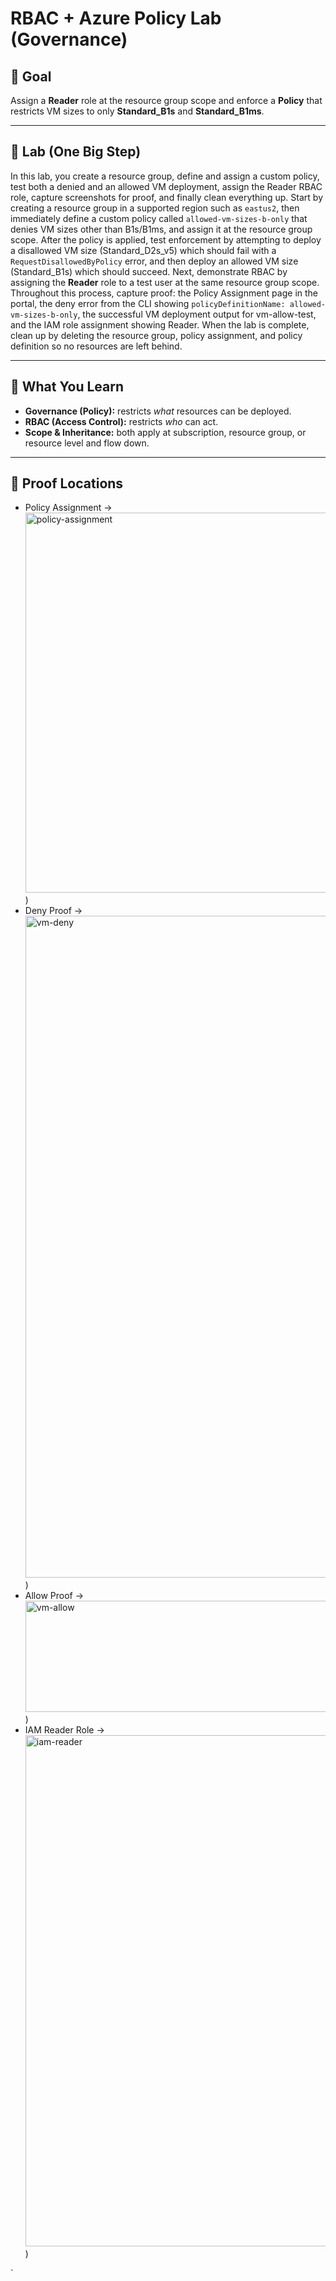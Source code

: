 # RBAC + Azure Policy Lab (Governance)

## 🎯 Goal
Assign a **Reader** role at the resource group scope and enforce a **Policy** that restricts VM sizes to only **Standard_B1s** and **Standard_B1ms**.

---

## 🚀 Lab (One Big Step)
In this lab, you create a resource group, define and assign a custom policy, test both a denied and an allowed VM deployment, assign the Reader RBAC role, capture screenshots for proof, and finally clean everything up. Start by creating a resource group in a supported region such as `eastus2`, then immediately define a custom policy called `allowed-vm-sizes-b-only` that denies VM sizes other than B1s/B1ms, and assign it at the resource group scope. After the policy is applied, test enforcement by attempting to deploy a disallowed VM size (Standard_D2s_v5) which should fail with a `RequestDisallowedByPolicy` error, and then deploy an allowed VM size (Standard_B1s) which should succeed. Next, demonstrate RBAC by assigning the **Reader** role to a test user at the same resource group scope. Throughout this process, capture proof: the Policy Assignment page in the portal, the deny error from the CLI showing `policyDefinitionName: allowed-vm-sizes-b-only`, the successful VM deployment output for vm-allow-test, and the IAM role assignment showing Reader. When the lab is complete, clean up by deleting the resource group, policy assignment, and policy definition so no resources are left behind.

---

## 📘 What You Learn
- **Governance (Policy):** restricts *what* resources can be deployed.  
- **RBAC (Access Control):** restricts *who* can act.  
- **Scope & Inheritance:** both apply at subscription, resource group, or resource level and flow down.  

---

## 📂 Proof Locations
- Policy Assignment → <img width="1874" height="608" alt="policy-assignment" src="https://github.com/user-attachments/assets/73a522b8-25fb-4670-8518-fd0b4944dbb3" />
)  
- Deny Proof → <img width="1900" height="1059" alt="vm-deny" src="https://github.com/user-attachments/assets/2cd74541-91b8-4509-968e-875a0f44ce90" />
)  
- Allow Proof → <img width="939" height="178" alt="vm-allow" src="https://github.com/user-attachments/assets/6483dea4-189c-429a-a7c8-b8c74d490c33" />
)  
- IAM Reader Role → <img width="1485" height="818" alt="iam-reader" src="https://github.com/user-attachments/assets/638d9298-eee4-4777-8a9f-2a8208c06646" />
)  

`  

